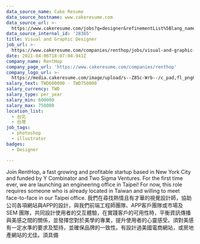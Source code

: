 ```yaml
---
data_source_name: Cake Resume
data_source_hostname: www.cakeresume.com
data_source_url: >-
  https://www.cakeresume.com/jobs?q=designer&refinementList%5Blang_name%5D%5B0%5D=English&refinementList%5Bsalary_type%5D=per_year
data_source_internal_id: '28365'
title: Visual and Graphic Designer
job_url: >-
  https://www.cakeresume.com/companies/renthop/jobs/visual-and-graphic-designer-6da7e6
date: 2021-04-06T18:07:04.941Z
company_name: RentHop
company_page_url: 'https://www.cakeresume.com/companies/renthop'
company_logo_url: >-
  https://media.cakeresume.com/image/upload/s--Z8Sc-Wrb--/c_pad,fl_png8,h_200,w_200/v1616647295/n86t9vy0grsenqtt0uzq.png
salary_text: TWD600000 - TWD750000
salary_currency: TWD
salary_type: per_year
salary_min: 600000
salary_max: 750000
location_list:
  - 台北
  - 台灣
job_tags:
  - photoshop
  - illustrator
badges:
  - Designer

---
```


Join RentHop, a fast growing and profitable startup based in New York City and funded by Y Combinator and Two Sigma Ventures. For the first time ever, we are launching an engineering office in Taipei! For now, this role requires someone who is already located in Taiwan and willing to meet face-to-face in our Taipei office. 我們在尋找熱情且有才華的視覺設計師，協助公司各項網站與APP的設計，與我們前端工程師團隊、APP客戶團隊或市場及SEM 團隊，共同設計使用者的交互體驗，在實踐客戶的可用性時，平衡資訊傳播與美感之間的關係，並發揮您對於美學的專業，提升使用者的心靈感受。須對美感有一定水準的要求及堅持，並確保品牌的一致性。有設計過美國電商網站，或房地產網站的尤佳。須具備